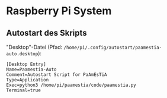 # Raspberry Pi System

## Autostart des Skripts

"Desktop"-Datei (Pfad: `/home/pi/.config/autostart/paamestia-auto.desktop`):  
  
`[Desktop Entry]`  
`Name=Paamestia-Auto`  
`Comment=Autostart Script for PaAmEsTiA`  
`Type=Application`  
`Exec=python3 /home/pi/paamestia/code/paamestia.py`  
`Terminal=true`  

